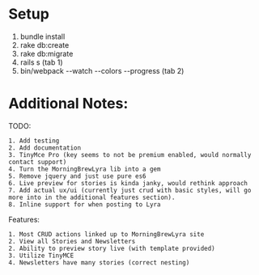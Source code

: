 # Setup
  1. bundle install
  2. rake db:create
  3. rake db:migrate
  4. rails s (tab 1)
  5. bin/webpack --watch --colors --progress (tab 2)

# Additional Notes:
  TODO:
  
    1. Add testing
    2. Add documentation
    3. TinyMce Pro (key seems to not be premium enabled, would normally contact support)
    4. Turn the MorningBrewLyra lib into a gem
    5. Remove jquery and just use pure es6
    6. Live preview for stories is kinda janky, would rethink approach
    7. Add actual ux/ui (currently just crud with basic styles, will go more into in the additional features section).
    8. Inline support for when posting to Lyra

  Features:
  
    1. Most CRUD actions linked up to MorningBrewLyra site
    2. View all Stories and Newsletters
    2. Ability to preview story live (with template provided)
    3. Utilize TinyMCE
    4. Newsletters have many stories (correct nesting)
